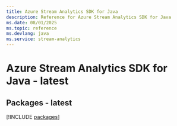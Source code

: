 ```yaml
---
title: Azure Stream Analytics SDK for Java
description: Reference for Azure Stream Analytics SDK for Java
ms.date: 08/01/2025
ms.topic: reference
ms.devlang: java
ms.service: stream-analytics
---
```

# Azure Stream Analytics SDK for Java - latest
## Packages - latest
[!INCLUDE [packages](stream-analytics-index.md)]